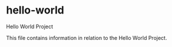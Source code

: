 # hello-world
Hello World Project



This file contains information in relation to the Hello World Project.
